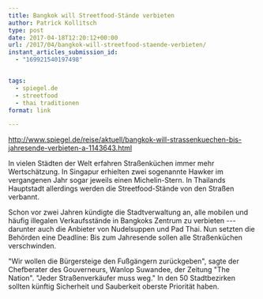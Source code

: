 ```yaml
---
title: Bangkok will Streetfood-Stände verbieten
author: Patrick Kollitsch
type: post
date: 2017-04-18T12:20:12+00:00
url: /2017/04/bangkok-will-streetfood-staende-verbieten/
instant_articles_submission_id:
  - "169921540197498"


tags:
  - spiegel.de
  - streetfood
  - thai traditionen
format: link

---
```

http://www.spiegel.de/reise/aktuell/bangkok-will-strassenkuechen-bis-jahresende-verbieten-a-1143643.html

In vielen Städten der Welt erfahren Straßenküchen immer mehr Wertschätzung. In Singapur erhielten zwei sogenannte Hawker im vergangenen Jahr sogar jeweils einen Michelin-Stern. In Thailands Hauptstadt allerdings werden die Streetfood-Stände von den Straßen verbannt.

Schon vor zwei Jahren kündigte die Stadtverwaltung an, alle mobilen und häufig illegalen Verkaufsstände in Bangkoks Zentrum zu verbieten --- darunter auch die Anbieter von Nudelsuppen und Pad Thai. Nun setzten die Behörden eine Deadline: Bis zum Jahresende sollen alle Straßenküchen verschwinden.

"Wir wollen die Bürgersteige den Fußgängern zurückgeben", sagte der Chefberater des Gouverneurs, Wanlop Suwandee, der Zeitung "The Nation". "Jeder Straßenverkäufer muss weg." In den 50 Stadtbezirken sollten künftig Sicherheit und Sauberkeit oberste Priorität haben.